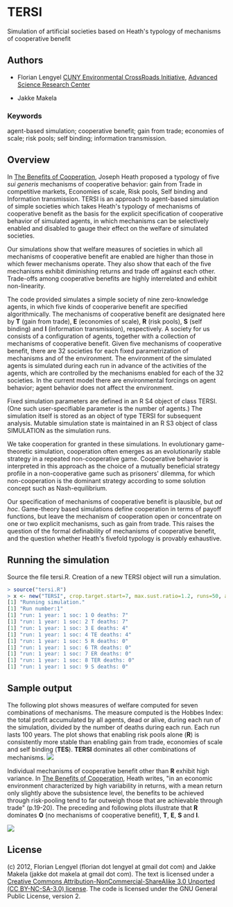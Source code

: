 # TERSI #
Simulation of artificial societies  based on Heath's typology of mechanisms of cooperative benefit

## Authors ##
* Florian Lengyel  [CUNY Environmental CrossRoads Initiative](http://asrc.cuny.edu/crossroads), 
[Advanced Science Research Center](http://asrc.cuny.edu)

* Jakke Makela

### Keywords ###

agent-based simulation; cooperative benefit; gain from trade; economies of scale; risk pools; self binding; information transmission.


## Overview ##

In [The Benefits of Cooperation](http://homes.chass.utoronto.ca/~jheath/BoC.pdf), Joseph Heath proposed a typology of five *sui generis* mechanisms of cooperative behavior: gain from Trade in competitive markets, Economies of scale, Risk pools, Self binding and Information transmission.  TERSI is an approach to agent-based simulation of simple societies which takes Heath's typology of mechanisms of cooperative benefit as the basis for the explicit specification  of cooperative behavior of simulated agents, in which mechanisms can be selectively enabled and disabled to gauge their effect on the welfare of simulated societies.  

Our simulations  show that welfare measures of societies in which all mechanisms of cooperative benefit are enabled are higher than those in which fewer mechanisms operate.  They also show that each of the five mechanisms exhibit diminishing returns and trade off against each other.  Trade-offs among cooperative benefits are highly interrelated and exhibit non-linearity. 


The code provided simulates a simple society of nine zero-knowledge agents, in which five kinds of cooperarive benefit are specified algorithmically.  The  mechanisms of cooperative benefit are designated here by **T** (gain from trade), **E** (economies of scale), **R** (risk pools), **S** (self binding) and **I** (information transmission), respectively.  A society for us consists of a configuration of agents, together with a collection of mechanisms of cooperative benefit. Given five mechanisms of cooperative benefit, there are 32 societies for  each fixed parametrization of mechanisms and of the environment.  The environment of the simulated agents is simulated during each run in advance of the activities of the agents, which are controlled by the mechanisms enabled for each of the 32 societies.  In the current model there are environmental forcings on agent behavior; agent behavior does not affect the environment.  


Fixed simulation parameters are defined in an R S4 object of class TERSI.  (One such user-specifiable parameter is the number of agents.) The simulation itself is stored as an  object of type TERSI for subsequent analysis.  Mutable simulation state is maintained in an R S3 object of class SIMULATION as the simulation runs. 

We take cooperation for granted in these simulations. In evolutionary game-theoretic simulation, cooperation often emerges as an evolutionarily stable strategy in a repeated non-cooperative game.  Cooperative behavior is interpreted in this approach as the choice of a mutually beneficial strategy profile in a non-cooperative game such as prisoners' dilemma, for which non-cooperation is the dominant strategy according to some solution concept such as Nash-equilibrium. 

Our specification of mechanisms of cooperative benefit is plausible, but *ad hoc*. Game-theory based simulations define cooperation in terms of payoff functions, but leave the mechanism of cooperation open or concentrate on one or two explicit mechanisms, such as gain from trade.  This raises the question of the formal definability of mechanisms of cooperative benefit, and the question whether Heath's fivefold typology is provably exhaustive.

## Running the simulation ##
Source the file tersi.R. Creation of a new TERSI object  will run a simulation. 
```R
> source("tersi.R")
> x <- new("TERSI", crop.target.start=7, max.sust.ratio=1.2, runs=50, agents=25)
[1] "Running simulation."
[1] "Run number:1"
[1] "run: 1 year: 1 soc: 1 O deaths: 7"
[1] "run: 1 year: 1 soc: 2 T deaths: 7"
[1] "run: 1 year: 1 soc: 3 E deaths: 4"
[1] "run: 1 year: 1 soc: 4 TE deaths: 4"
[1] "run: 1 year: 1 soc: 5 R deaths: 0"
[1] "run: 1 year: 1 soc: 6 TR deaths: 0"
[1] "run: 1 year: 1 soc: 7 ER deaths: 0"
[1] "run: 1 year: 1 soc: 8 TER deaths: 0"
[1] "run: 1 year: 1 soc: 9 S deaths: 0"
```

## Sample output ##
The following plot shows measures of welfare computed for seven combinations of mechanisms. The measure computed is the Hobbes Index: the total profit accumulated by all agents, dead or alive, during each run of the simulation, divided by the number of deaths during each run. Each run lasts 100 years.  The plot shows that enabling risk pools alone (**R**) is consistently more stable than enabling gain from trade, economies of scale and self binding (**TES**).  **TERSI** dominates all other combinations of mechanisms.
[<img src="https://github.com/flengyel/TERSI/blob/master/Runs/2012Oct12/Rplot1.png?raw=true">](https://github.com/flengyel/TERSI/blob/master/Runs/2012Oct12/Rplot1.png?raw=true)

Individual mechanisms of cooperative benefit other than **R** exhibit high variance. In [The Benefits of Cooperation](http://homes.chass.utoronto.ca/~jheath/BoC.pdf), Heath writes, "in an economic environment characterized by high variability in returns, with a mean return only slightly above the subsistence level, the benefits to be achieved through risk-pooling tend to far outweigh those that are achievable through trade" (p.19-20). The preceding and following plots illustrate that **R** dominates **O** (no mechanisms of cooperative benefit), **T**, **E**, **S** and **I**.  

[<img src="https://github.com/flengyel/TERSI/blob/master/Runs/2012Oct12/Rplot2.png?raw=true">](https://github.com/flengyel/TERSI/blob/master/Runs/2012Oct12/Rplot2.png?raw=true)


## License ##

(c) 2012, Florian Lengyel (florian dot lengyel at gmail dot com) and Jakke Makela (jakke dot makela at gmail dot com).  The text is licensed under a [Creative Commons Attribution-NonCommercial-ShareAlike 3.0 Unported (CC BY-NC-SA-3.0) license](http://creativecommons.org/licenses/by-nc-sa/3.0/).  The code is licensed under the GNU General Public License, version 2.

